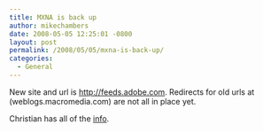 ```yaml
---
title: MXNA is back up
author: mikechambers
date: 2008-05-05 12:25:01 -0800
layout: post
permalink: /2008/05/05/mxna-is-back-up/
categories:
  - General
---
```



New site and url is <http://feeds.adobe.com>. Redirects for old urls at (weblogs.macromedia.com) are not all in place yet.

Christian has all of the [info][1].

 [1]: http://weblogs.macromedia.com/cantrell/